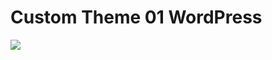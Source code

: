 # Custom Theme 01 WordPress

![](https://github.com/jessejayjustin/race-online-limited-website-wp/blob/master/e-race-net-bd.jpg)
